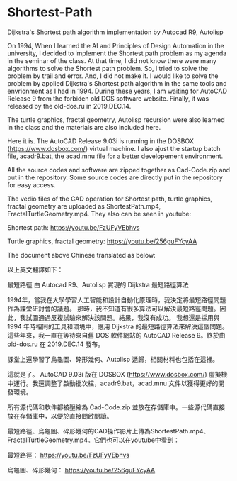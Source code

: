 # Shortest-Path
Dijkstra's Shortest path algorithm implementation by Autocad R9, Autolisp

On 1994, When I learned the AI and Principles of Design Automation in the university, I decided to implement the Shortest path problem as my agenda in the seminar of the class.
At that time, I did not know there were many algorithms to solve the Shortest path problem. So, I tried to solve the problem by trail and error. And, I did not make it.
I would like to solve the problem by applied  Dijkstra's Shortest path algorithm in the same tools and envrionment as I had in 1994. During these years, I am waiting for AutoCAD Release 9 from the forbiden old DOS software website. Finally, it was released by the old-dos.ru in 2019.DEC.14.

The turtle graphics, fractal geometry, Autolisp recursion were also learned in the class and the materials are also included here.

Here it is.
The AutoCAD Release 9.03i is running in the DOSBOX (https://www.dosbox.com/) virtual machine. I also ajust the startup batch file, acadr9.bat, the acad.mnu file for a better developement environment.

All the source codes and software are zipped together as Cad-Code.zip and put in the repository. Some source codes are directly put in the repository for easy access.

The vedio files of the CAD operation for Shortest path, turtle graphics, fractal geometry are uploaded as ShortestPath.mp4, FractalTurtleGeometry.mp4. They also can be seen in youtube: 

Shortest path: https://youtu.be/FzUFyVEbhvs 

Turtle graphics, fractal geometry: https://youtu.be/256guFYcyAA

The document above Chinese translated as below:

以上英文翻譯如下：

最短路徑
由 Autocad R9、Autolisp 實現的 Dijkstra 最短路徑算法

1994年，當我在大學學習人工智能和設計自動化原理時，我決定將最短路徑問題作為課堂研討會的議題。
那時，我不知道有很多算法可以解決最短路徑問題。因此，我試圖通過反複試驗來解決該問題。結果，我沒有成功。
我想還是採用與 1994 年時相同的工具和環境中，應用 Dijkstra 的最短路徑算法來解決這個問題。這些年來，我一直在等待來自舊 DOS 軟件網站的 AutoCAD Release 9。終於由 old-dos.ru 在 2019.DEC.14 發布。

課堂上還學習了烏龜圖、碎形幾何、Autolisp 遞歸，相關材料也包括在這裡。

這就是了。
AutoCAD 9.03i 版在 DOSBOX (https://www.dosbox.com/) 虛擬機中運行。我還調整了啟動批次檔，acadr9.bat，acad.mnu 文件以獲得更好的開發環境。

所有源代碼和軟件都被壓縮為 Cad-Code.zip 並放在存儲庫中。一些源代碼直接放在存儲庫中，以便於直接問啟閱讀。

最短路徑、烏龜圖、碎形幾何的CAD操作影片上傳為ShortestPath.mp4、FractalTurtleGeometry.mp4。它們也可以在youtube中看到：

最短路徑： https://youtu.be/FzUFyVEbhvs

烏龜圖、碎形幾何： https://youtu.be/256guFYcyAA
